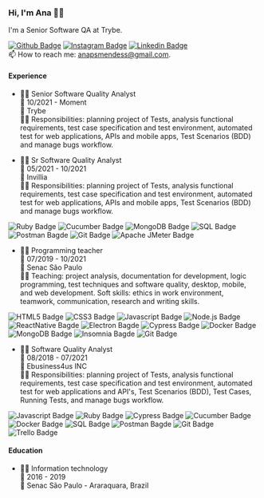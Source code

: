 ### Hi, I'm Ana 👩‍💻

I'm a Senior Software QA at Trybe.

[![Github Badge](https://img.shields.io/badge/-Github-181717?style=flat-square&logo=Github&logoColor=white&link=https://github.com/anapmendes/)](https://github.com/anapmendes/)
[![Instagram Badge](https://img.shields.io/badge/-Instagram-E4405F?style=flat-square&logo=Instagram&logoColor=white&link=https://www.instagram.com/a.pmendes/)](https://www.instagram.com/a.pmendes/)
[![Linkedin Badge](https://img.shields.io/badge/-LinkedIn-0A66C2?style=flat-square&logo=Linkedin&logoColor=white&link=https://www.linkedin.com/in/anapsmendess/)](https://www.linkedin.com/in/anapsmendess/)\
📫 How to reach me: [anapsmendess@gmail.com](mailto:anapsmendess@gmail.com).



#### Experience 
- 👩‍💻 Senior Software Quality Analyst\
📅 10/2021 - Moment\
📍 Trybe\
👩‍💼 Responsibilities: planning project of Tests, analysis functional requirements, test case specification and test environment, automated test for web applications, APIs and mobile apps, Test Scenarios (BDD) and manage bugs workflow.


- 👩‍💻 Sr Software Quality Analyst\
📅 05/2021 - 10/2021\
📍 Invillia\
👩‍💼 Responsibilities: planning project of Tests, analysis functional requirements, test case specification and test environment, automated test for web applications, APIs and mobile apps, Test Scenarios (BDD) and manage bugs workflow.


![Ruby Badge](https://img.shields.io/badge/Ruby-CC342D?style=flat-square&logo=ruby&logoColor=white)
![Cucumber Badge](https://img.shields.io/badge/Cucumber-23D96C?style=flat-square&logo=cucumber&logoColor=white)
![MongoDB Badge](https://img.shields.io/badge/MongoDB-47A248?style=flat-square&logo=mongodb&logoColor=white)
![SQL Badge](https://img.shields.io/badge/MySQL-00000F?style=flat-square&logo=mysql&logoColor=white)
![Postman Bagde](https://img.shields.io/badge/Postman-FF6C37?style=flat-square&logo=Postman&logoColor=white)
![Git Badge](https://img.shields.io/badge/Git-F05032?style=flat-square&logo=git&logoColor=white)
![Apache JMeter Badge](https://img.shields.io/badge/JMeter-D22128?style=flat-square&logo=apachejmeter&logoColor=white)



- 👩‍🏫 Programming teacher\
:date: 07/2019 - 10/2021\
📍 Senac São Paulo\
👩‍💼 Teaching: project analysis, documentation for development, logic programming, test techniques and software quality, desktop, mobile, and web development. Soft skills: ethics in work environment, teamwork, communication, research and writing skills.


![HTML5 Badge](https://img.shields.io/badge/HTML5-E34F26?style=flat-square&logo=html5&logoColor=white)
![CSS3 Badge](https://img.shields.io/badge/CSS3-1572B6?style=flat-square&logo=css3&logoColor=white)
![Javascript Badge](https://img.shields.io/badge/JavaScript-F7DF1E?style=flat-square&logo=javascript&logoColor=black)
![Node.js Badge](https://img.shields.io/badge/Node.js-339933?style=flat-square&logo=node.js&logoColor=white)
![ReactNative Bagde](https://img.shields.io/badge/React_Native-20232A?style=flat-square&logo=react&logoColor=61DAFB)
![Electron Bagde](https://img.shields.io/badge/Electron-47848F?style=flat-square&logo=electron&logoColor=white)
![Cypress Badge](https://img.shields.io/badge/Cypress-000?style=flat-square&logo=cypress&logoColor=white)
![Docker Badge](https://img.shields.io/badge/Docker-2CA5E0?style=flat-square&logo=docker&logoColor=white)
![MongoDB Badge](https://img.shields.io/badge/MongoDB-47A248?style=flat-square&logo=mongodb&logoColor=white)
![Insomnia Bagde](https://img.shields.io/badge/Insomnia-5849BE?style=flat-square&logo=insomnia&logoColor=white)
![Git Badge](https://img.shields.io/badge/Git-F05032?style=flat-square&logo=git&logoColor=white)

- 👩‍💻 Software Quality Analyst\
📅 08/2018 - 07/2021\
📍 Ebusiness4us INC\
👩‍💼 Responsibilities: planning project of Tests, analysis functional requirements, test case specification and test environment, automated test for web applications and API's, Test Scenarios (BDD), Test Cases, Running Tests, and manage bugs workflow.


![Javascript Badge](https://img.shields.io/badge/JavaScript-F7DF1E?style=flat-square&logo=javascript&logoColor=black)
![Ruby Badge](https://img.shields.io/badge/Ruby-CC342D?style=flat-square&logo=ruby&logoColor=white)
![Cypress Badge](https://img.shields.io/badge/Cypress-000?style=flat-square&logo=cypress&logoColor=white)
![Cucumber Badge](https://img.shields.io/badge/Cucumber-23D96C?style=flat-square&logo=cucumber&logoColor=white)
![Docker Badge](https://img.shields.io/badge/Docker-2CA5E0?style=flat-square&logo=docker&logoColor=white)
![SQL Badge](https://img.shields.io/badge/MySQL-00000F?style=flat-square&logo=mysql&logoColor=white)
![Postman Bagde](https://img.shields.io/badge/Postman-FF6C37?style=flat-square&logo=Postman&logoColor=white)
![Git Badge](https://img.shields.io/badge/Git-F05032?style=flat-square&logo=git&logoColor=white)
![Trello Badge](https://img.shields.io/badge/Trello-0079BF?style=flat-square&logo=trello&logoColor=white)


#### Education
- 👩‍🎓 Information technology\
📅 2016 - 2019\
📍 Senac São Paulo - Araraquara, Brazil

<!-- Git ideas 
- 🔭 I’m currently working on ...
- 🌱 I’m currently learning ...
- 👯 I’m looking to collaborate on ...
- 🤔 I’m looking for help with ...
- 💬 Ask me about ...
- 📫 How to reach me:
- 😄 Pronouns: ...
- ⚡ Fun fact: ...
-->
